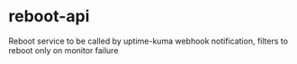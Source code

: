 # reboot-api
Reboot service to be called by uptime-kuma webhook notification, filters to reboot only on monitor failure
